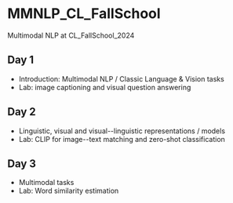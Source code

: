 # MMNLP_CL_FallSchool
Multimodal NLP at CL_FallSchool_2024

## Day 1
* Introduction: Multimodal NLP / Classic Language & Vision tasks
* Lab: image captioning and visual question answering

## Day 2
* Linguistic, visual and visual--linguistic representations / models
* Lab: CLIP for image--text matching and zero-shot classification

## Day 3
* Multimodal tasks
* Lab: Word similarity estimation
